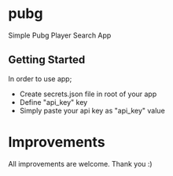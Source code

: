 # pubg

Simple Pubg Player Search App

## Getting Started

In order to use app;

- Create secrets.json file in root of your app
- Define "api_key" key
- Simply paste your api key as "api_key" value

# Improvements

All improvements are welcome. Thank you :)



